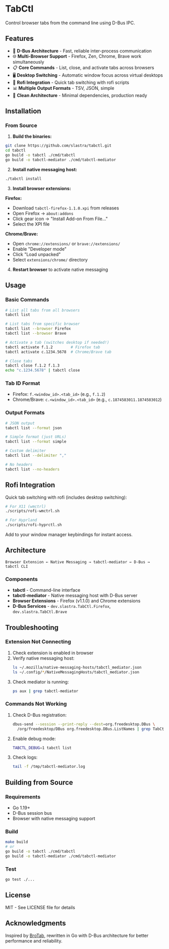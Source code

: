 # TabCtl

Control browser tabs from the command line using D-Bus IPC.

## Features

- 🚀 **D-Bus Architecture** - Fast, reliable inter-process communication
- 🌐 **Multi-Browser Support** - Firefox, Zen, Chrome, Brave work simultaneously
- 📋 **Core Commands** - List, close, and activate tabs across browsers
- 🖥️ **Desktop Switching** - Automatic window focus across virtual desktops
- 🔧 **Rofi Integration** - Quick tab switching with rofi scripts
- 📊 **Multiple Output Formats** - TSV, JSON, simple
- 🧹 **Clean Architecture** - Minimal dependencies, production ready

## Installation

### From Source

1. **Build the binaries:**
```bash
git clone https://github.com/slastra/tabctl.git
cd tabctl
go build -o tabctl ./cmd/tabctl
go build -o tabctl-mediator ./cmd/tabctl-mediator
```

2. **Install native messaging host:**
```bash
./tabctl install
```

3. **Install browser extensions:**

**Firefox:**
- Download `tabctl-firefox-1.1.0.xpi` from releases
- Open Firefox → `about:addons`
- Click gear icon → "Install Add-on From File..."
- Select the XPI file

**Chrome/Brave:**
- Open `chrome://extensions/` or `brave://extensions/`
- Enable "Developer mode"
- Click "Load unpacked"
- Select `extensions/chrome/` directory

4. **Restart browser** to activate native messaging

## Usage

### Basic Commands

```bash
# List all tabs from all browsers
tabctl list

# List tabs from specific browser
tabctl list --browser Firefox
tabctl list --browser Brave

# Activate a tab (switches desktop if needed!)
tabctl activate f.1.2        # Firefox tab
tabctl activate c.1234.5678  # Chrome/Brave tab

# Close tabs
tabctl close f.1.2 f.1.3
echo "c.1234.5678" | tabctl close
```

### Tab ID Format

- Firefox: `f.<window_id>.<tab_id>` (e.g., `f.1.2`)
- Chrome/Brave: `c.<window_id>.<tab_id>` (e.g., `c.1874583011.1874583012`)

### Output Formats

```bash
# JSON output
tabctl list --format json

# Simple format (just URLs)
tabctl list --format simple

# Custom delimiter
tabctl list --delimiter ","

# No headers
tabctl list --no-headers
```

## Rofi Integration

Quick tab switching with rofi (includes desktop switching):

```bash
# For X11 (wmctrl)
./scripts/rofi-wmctrl.sh

# For Hyprland
./scripts/rofi-hyprctl.sh
```

Add to your window manager keybindings for instant access.

## Architecture

```
Browser Extension ← Native Messaging → tabctl-mediator ← D-Bus → tabctl CLI
```

### Components

- **tabctl** - Command-line interface
- **tabctl-mediator** - Native messaging host with D-Bus server
- **Browser Extensions** - Firefox (v1.1.0) and Chrome extensions
- **D-Bus Services** - `dev.slastra.TabCtl.Firefox`, `dev.slastra.TabCtl.Brave`

## Troubleshooting

### Extension Not Connecting

1. Check extension is enabled in browser
2. Verify native messaging host:
   ```bash
   ls ~/.mozilla/native-messaging-hosts/tabctl_mediator.json
   ls ~/.config/*/NativeMessagingHosts/tabctl_mediator.json
   ```
3. Check mediator is running:
   ```bash
   ps aux | grep tabctl-mediator
   ```

### Commands Not Working

1. Check D-Bus registration:
   ```bash
   dbus-send --session --print-reply --dest=org.freedesktop.DBus \
     /org/freedesktop/DBus org.freedesktop.DBus.ListNames | grep TabCtl
   ```

2. Enable debug mode:
   ```bash
   TABCTL_DEBUG=1 tabctl list
   ```

3. Check logs:
   ```bash
   tail -f /tmp/tabctl-mediator.log
   ```

## Building from Source

### Requirements

- Go 1.19+
- D-Bus session bus
- Browser with native messaging support

### Build

```bash
make build
# or
go build -o tabctl ./cmd/tabctl
go build -o tabctl-mediator ./cmd/tabctl-mediator
```

### Test

```bash
go test ./...
```

## License

MIT - See LICENSE file for details

## Acknowledgments

Inspired by [BroTab](https://github.com/balta2ar/brotab), rewritten in Go with D-Bus architecture for better performance and reliability.
